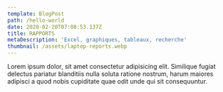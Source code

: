 ```yaml
---
template: BlogPost
path: /hello-world
date: 2020-02-20T07:08:53.137Z
title: RAPPORTS
metaDescription: 'Excel, graphiques, tableaux, recherche'
thumbnail: /assets/laptop-reports.webp
---
```


Lorem ipsum dolor, sit amet consectetur adipisicing elit. Similique fugiat delectus pariatur blanditiis nulla soluta ratione nostrum, harum maiores adipisci a quod nobis cupiditate quae odit unde qui sit consequuntur.
